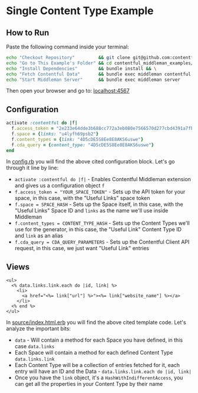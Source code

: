 # Single Content Type Example

## How to Run

Paste the following command inside your terminal:

```bash
echo "Checkout Repository"         && git clone git@github.com:contentful/contentful_middleman_examples.git && \
echo "Go to This Example's Folder" && cd contentful_middleman_examples/examples/single_content_type && \
echo "Install Dependencies"        && bundle install && \
echo "Fetch Contentful Data"       && bundle exec middleman contentful && \
echo "Start Middleman Server"      && bundle exec middleman server
```

Then open your browser and go to: [localhost:4567](http://localhost:4567)

## Configuration

```ruby
activate :contentful do |f|
  f.access_token = "2e233e64dde3b688cc772a3eb080e7566570d277cbd4391a7fbec9e3217a6a9a"
  f.space = {links: "u4lyfh69psb2"}
  f.content_types = {link: "4D5cDE5S8Ee8E8AKS6uswe"}
  f.cda_query = {content_type: "4D5cDE5S8Ee8E8AKS6uswe"}
end
```

In [config.rb](./config.rb) you will find the above cited configuration block. Let's go through it line by line:

* `activate :contentful do |f|` - Enables Contentful Middleman extension and gives us a configuration object `f`
* `f.access_token = "YOUR_SPACE_TOKEN"` - Sets up the API token for your space, in this case, with the "Useful Links" space token
* `f.space = SPACE_HASH` - Sets up the Space itself, in this  case, with the "Useful Links" Space ID and `links` as the name we'll use inside Middleman
* `f.content_types = CONTENT_TYPE_HASH` - Sets up the Content Types we'll use for the generator, in this case, the "Useful Link" Content Type ID and `link` as an alias
* `f.cda_query = CDA_QUERY_PARAMETERS` - Sets up the Contentful Client API request, in this case, we just want "Useful Link" entries

## Views

```erb
<ul>
  <% data.links.link.each do |id, link| %>
    <li>
      <a href="<%= link["url"] %>"><%= link["website_name"] %></a>
    </li>
  <% end %>
</ul>
```

In [source/index.html.erb](./source/index.html.erb) you will find the above cited template code. Let's analyze the important bits:

* `data` - Will contain a method for each Space you have defined, in this case `data.links`
* Each Space will contain a method for each defined Content Type `data.links.link`
* Each Content Type will be a collection of entries fetched for it, each entry will have an ID and the Data - `data.links.link.each do |id, link|`
* Once you have the `link` object, it's a `HashWithIndifferentAccess`, you can get all the properties in your Content Type by their name
